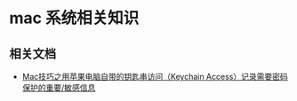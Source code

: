 # mac 系统相关知识

## 相关文档

- [Mac技巧之用苹果电脑自带的钥匙串访问（Keychain Access）记录需要密码保护的重要/敏感信息](http://www.mac52ipod.cn/post/mac-keychain-access-password-protected-inportant-info.php)